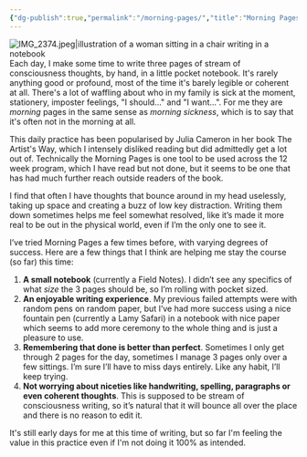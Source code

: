 ```yaml
---
{"dg-publish":true,"permalink":"/morning-pages/","title":"Morning Pages - daily stream of consciousness writing","noteIcon":"","created":"2023-11-13"}
---
```


![IMG_2374.jpeg|illustration of a woman sitting in a chair writing in a notebook](/img/user/IMG_2374.jpeg)
Each day, I make some time to write three pages of stream of consciousness thoughts, by hand, in a little pocket notebook. It's rarely anything good or profound, most of the time it's barely legible or coherent at all. There's a lot of waffling about who in my family is sick at the moment, stationery, imposter feelings, "I should..." and "I want...". For me they are *morning* pages in the same sense as *morning sickness*, which is to say that it's often not in the morning at all.

This daily practice has been popularised by Julia Cameron in her book The Artist's Way, which I intensely disliked reading but did admittedly get a lot out of. Technically the Morning Pages is one tool to be used across the 12 week program, which I have read but not done, but it seems to be one that has had much further reach outside readers of the book. 

I find that often I have thoughts that bounce around in my head uselessly, taking up space and creating a buzz of low key distraction. Writing them down sometimes helps me feel somewhat resolved, like it’s made it more real to be out in the physical world, even if I’m the only one to see it.

I’ve tried Morning Pages a few times before, with varying degrees of success. Here are a few things that I think are helping me stay the course (so far) this time:

1. **A small notebook** (currently a Field Notes). I didn’t see any specifics of what *size* the 3 pages should be, so I’m rolling with pocket sized.
2. **An enjoyable writing experience**. My previous failed attempts were with random pens on random paper, but I’ve had more success using a nice fountain pen (currently a Lamy Safari) in a notebook with nice paper which seems to add more ceremony to the whole thing and is just a pleasure to use.
3. **Remembering that done is better than perfect**. Sometimes I only get through 2 pages for the day, sometimes I manage 3 pages only over a few sittings. I’m sure I’ll have to miss days entirely. Like any habit, I’ll keep trying.
4. **Not worrying about niceties like handwriting, spelling, paragraphs or even coherent thoughts**. This is supposed to be stream of consciousness writing, so it’s natural that it will bounce all over the place and there is no reason to edit it.

It's still early days for me at this time of writing, but so far I'm feeling the value in this practice even if I'm not doing it 100% as intended. 